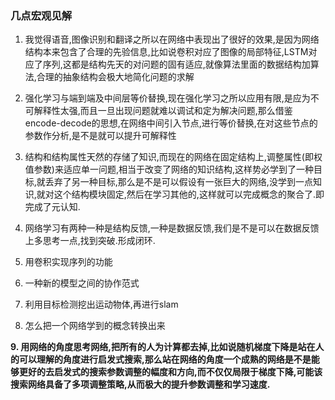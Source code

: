 ### 几点宏观见解

1. 我觉得语音,图像识别和翻译之所以在网络中表现出了很好的效果,是因为网络结构本来包含了合理的先验信息,比如说卷积对应了图像的局部特征,LSTM对应了序列,这都是结构先天的对问题的固有适应,就像算法里面的数据结构加算法,合理的抽象结构会极大地简化问题的求解

2. 强化学习与端到端及中间层等价替换,现在强化学习之所以应用有限,是应为不可解释性太强,而且一旦出现问题就难以调试和定为解决问题,那么借鉴encode-decode的思想,在网络中间引入节点,进行等价替换,在对这些节点的参数作分析,是不是就可以提升可解释性

3. 结构和结构属性天然的存储了知识,而现在的网络在固定结构上,调整属性(即权值参数)来适应单一问题,相当于改变了网络的知识结构,这样势必学到了一种目标,就丢弃了另一种目标,那么是不是可以假设有一张巨大的网络,没学到一点知识,就对这个结构模块固定,然后在学习其他的,这样就可以完成概念的聚合了.即完成了元认知.

4. 网络学习有两种一种是结构反馈,一种是数据反馈,我们是不是可以在数据反馈上多思考一点,找到突破.形成闭环.

5. 用卷积实现序列的功能

6. 一种新的模型之间的协作范式

7. 利用目标检测挖出运动物体,再进行slam

8. 怎么把一个网络学到的概念转换出来

**9. 用网络的角度思考网络,把所有的人为计算都去掉,比如说随机梯度下降是站在人的可以理解的角度进行启发式搜索,那么站在网络的角度一个成熟的网络是不是能够更好的去启发式的搜索参数调整的幅度和方向,而不仅仅局限于梯度下降,可能该搜索网络具备了多项调整策略,从而极大的提升参数调整和学习速度.**
